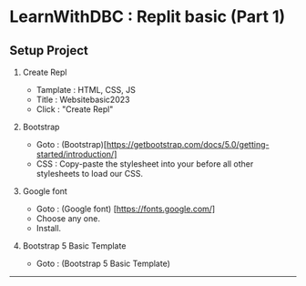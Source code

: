 # LearnWithDBC : Replit basic (Part 1) 

## Setup Project
1. Create Repl
    - Tamplate : HTML, CSS, JS
    - Title : Websitebasic2023
    - Click : "Create Repl"

2. Bootstrap
    - Goto : (Bootstrap)[https://getbootstrap.com/docs/5.0/getting-started/introduction/]
    - CSS : Copy-paste the stylesheet <link> into your <head> before all other stylesheets to load our CSS.

3. Google font
    - Goto : (Google font) [https://fonts.google.com/]
    - Choose any one.
    - Install.

4. Bootstrap 5 Basic Template
    - Goto : (Bootstrap 5 Basic Template)

---